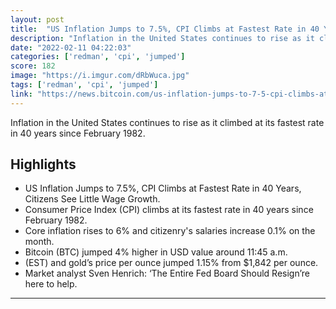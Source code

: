 ```yaml
---
layout: post
title:  "US Inflation Jumps to 7.5%, CPI Climbs at Fastest Rate in 40 Years While Citizens See Little Wage Growth."
description: "Inflation in the United States continues to rise as it climbed at its fastest rate in 40 years since February 1982."
date: "2022-02-11 04:22:03"
categories: ['redman', 'cpi', 'jumped']
score: 182
image: "https://i.imgur.com/dRbWuca.jpg"
tags: ['redman', 'cpi', 'jumped']
link: "https://news.bitcoin.com/us-inflation-jumps-to-7-5-cpi-climbs-at-fastest-rate-in-40-years-citizens-see-little-wage-growth/"
---
```


Inflation in the United States continues to rise as it climbed at its fastest rate in 40 years since February 1982.

## Highlights

- US Inflation Jumps to 7.5%, CPI Climbs at Fastest Rate in 40 Years, Citizens See Little Wage Growth.
- Consumer Price Index (CPI) climbs at its fastest rate in 40 years since February 1982.
- Core inflation rises to 6% and citizenry's salaries increase 0.1% on the month.
- Bitcoin (BTC) jumped 4% higher in USD value around 11:45 a.m.
- (EST) and gold’s price per ounce jumped 1.15% from $1,842 per ounce.
- Market analyst Sven Henrich: ‘The Entire Fed Board Should Resign’re here to help.

---
